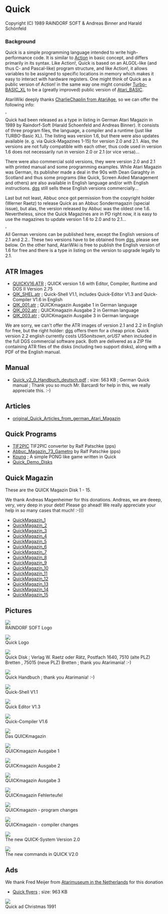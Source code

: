 # Quick  
Copyright (C) 1989 RAINDORF SOFT & Andreas Binner and Harald Schönfeld  
  
### Background  
Quick is a simple programming language intended to write high-performance code. It is similar to [Action](../Action/index.md) in basic concept, and differs primarily in its syntax. Like Action!, Quick is based on an ALGOL-like (and thus C- and Pascal-like) program structure, and like Action!, it allows variables to be assigned to specific locations in memory which makes it easy to interact with hardware registers. One might think of Quick as a public version of Action! in the same way one might consider [Turbo-BASIC_XL](../Turbo-BASIC_XL/index.md) to be a (greatly improved) public version of [Atari_BASIC](../Atari_BASIC/index.md).  
  
AtariWiki deeply thanks [CharlieChaplin from AtariAge](http://atariage.com/forums/topic/157358-quick-programming-language/#entry1931224), so we can offer the following info:  
  
'  
Quick had been released as a type in listing in German Atari Magazin in 1989 by Raindorf-Soft (Harald Schoenfeld and Andreas Binner). It consists of three program files, the language, a compiler and a runtime (just like TURBO-Basic XL). The listing was version 1.6, but there were also updates available (e. g. via Quick-Magazines 1-15) for version 2.0 and 2.1. Alas, the versions are not fully compatible with each other, thus code used in version 1.6 does not necessarily run in version 2.0 or 2.1 (or vice versa)...  
  
There were also commercial sold versions, they were version 2.0 and 2.1 with printed manual and some programming examples. While Atari Magazin was German, its publisher made a deal in the 90s with Dean Garaghty in Scotland and thus some programs (like Quick, Screen Aided Management and others) are also available in English language and/or with English instructions. [dgs](http://www.dgs.clara.net/) still sells these English versions commercially...  
  
Last but not least, Abbuc once got permission from the copyright holder (Werner Raetz) to release Quick as an Abbuc Sondermagazin (special issue), but alas, the version released by Abbuc was the oldest one 1.6. Nevertheless, since the Quick Magazines are in PD right now, it is easy to use the magazines to update version 1.6 to 2.0 and to 2.1...  
  
'  
All German versions can be published here, except the English versions of 2.1 and 2.2.. These two versions have to be obtained from [dgs](http://www.dgs.clara.net/), please see below. On the other hand, AtariWiki is free to publish the English version of 1.6 for free and there is a type in listing on the version to upgrade legally to 2.1.  
  
## ATR Images  
- [QUICKV16.ATR](attachments/QUICKV16.ATR) ; QUICK version 1.6 with Editor, Compiler, Runtime and DOS II Version 2.75  
- [QIK_SHEL.atr](attachments/QIK_SHEL.atr) ; Quick-Shell V1.1, includes Quick-Editor V1.3 and Quick-Compiler V1.6 in English  
- [QIK_001.atr](attachments/QIK_001.atr) ; QUICKmagazin Ausgabe 1 in German language  
- [QIK_002.atr](attachments/QIK_002.atr) ; QUICKmagazin Ausgabe 2 in German language  
- [QIK_003.atr](attachments/QIK_003.atr) ; QUICKmagazin Ausgabe 3 in German language  
  
We are sorry, we can't offer the ATR images of version 2.1 and 2.2 in English for free, but the right holder: [dgs](http://www.dgs.clara.net/) offers them for a cheap price. Quick version 2.2 english currently costs US$5 on its own, or US$7 when included in the full DGS commercial software pack. Both are delivered as a ZIP file containing ATR files of the disks (including two support disks), along with a PDF of the English manual.  
  
## Manual  
- [Quick_v2_0_Handbuch_deutsch.pdf](attachments/Quick_v2_0_Handbuch_deutsch.pdf) ; size: 563 KB ; German Quick manual ; Thank you so much Mr. Barcardi for help in this, we really appreciate this. :-)  
  
## Articles  
- [original_Quick_Articles_from_german_Atari_Magazin](../original_Quick_Articles_from_german_Atari_Magazin/index.md)  
  
## Quick Programs  
  
- [TIF2PIC](../TIF2PIC/index.md) TIF2PIC converter by Ralf Patschke (pps)  
- [Abbuc_Magazin_73_Gametro](../Abbuc_Magazin_73_Gametro/index.md) by Ralf Patschke (pps)  
- [Koung](../Koung/index.md) ; A simple PONG like game written in Quick  
- [Quick_Demo_Disks](../Quick_Demo_Disks/index.md)  
  
## Quick Magazin  
  
These are the QUICK Magazin Disk 1 - 15.  
  
We thank Andreas Magenheimer for this donations. Andreas, we are deeep, very, very deep in your debt! Please go ahead! We really appreciate your help in so many cases that much! :-)))  
  
- [QuickMagazin_1](../QuickMagazin_1/index.md)  
- [QuickMagazin_2](../QuickMagazin_2/index.md)  
- [QuickMagazin_3](../QuickMagazin_3/index.md)  
- [QuickMagazin_4](../QuickMagazin_4/index.md)  
- [QuickMagazin_5](../QuickMagazin_5/index.md)  
- [QuickMagazin_6](../QuickMagazin_6/index.md)  
- [QuickMagazin_7](../QuickMagazin_7/index.md)  
- [QuickMagazin_8](../QuickMagazin_8/index.md)  
- [QuickMagazin_9](../QuickMagazin_9/index.md)  
- [QuickMagazin_10](../QuickMagazin_10/index.md)  
- [QuickMagazin_11](../QuickMagazin_11/index.md)  
- [QuickMagazin_12](../QuickMagazin_12/index.md)  
- [QuickMagazin_13](../QuickMagazin_13/index.md)  
- [QuickMagazin_14](../QuickMagazin_14/index.md)  
- [QuickMagazin_15](../QuickMagazin_15/index.md)  
  
## Pictures  
![](attachments/RAINDORF_SOFT.jpg)  
RAINDORF SOFT Logo  
  
![](attachments/Logo.png)  
Quick Logo  
  
![](attachments/Disk.jpg)  
Quick Disk ; Verlag W. Raetz oder Rätz, Postfach 1640, 7510 (alte PLZ) Bretten , 75015 (neue PLZ) Bretten ; thank you Atarimania! :-)  
  
![](attachments/Handbuch.jpg)  
Quick Handbuch ; thank you Atarimania! :-)  
  
![](attachments/Quick-Shell-V1.1.jpg)  
Quick-Shell V1.1  
  
![](attachments/Editor.jpg)  
Quick Editor V1.3  
  
![](attachments/Quick-Compiler-V1.6.jpg)  
Quick-Compiler V1.6  
  
![](attachments/QUICKmagazin.jpg)  
Das QUICKmagazin  
  
![](attachments/QUICKmagazin1.jpg)  
QUICKmagazin Ausgabe 1  
  
![](attachments/QUICKmagazin2.jpg)  
QUICKmagazin Ausgabe 2  
  
![](attachments/QUICKmagazin3.jpg)  
QUICKmagazin Ausgabe 3  
  
![](attachments/Fehlerteufel.jpg)  
QUICKmagazin Fehlerteufel  
  
![](attachments/Aederungen_in_Programmen.jpg)  
QUICKmagazin - program changes  
  
![](attachments/Aederungen_im_Compiler.jpg)  
QUICKmagazin - compiler changes  
  
![](attachments/Das_neue_QUICK-System_Version_2.0.jpg)  
The new QUICK-System Version 2.0  
  
![](attachments/Die_neuen_Befehle_in_QUICK_V2.0.jpg)  
The new commands in QUICK V2.0  
  
## Ads  
  
We thank Fred Meijer from [Atarimuseum in the Netherlands](http://www.atarimuseum.nl) for this donation  
  
- [Quick flyers](attachments/quick_flyers.pdf) ; size: 963 KB  
  
![](attachments/quick_ad.jpg)  
Quick ad Christmas 1991  
